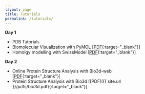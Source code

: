 ```yaml
---
layout: page
title: Tutorials
permalink: /tutorials/
---
```



**Day 1**

* PDB Tutorials
* Biomolecular Visualization with PyMOL [[PDF](https://www.dropbox.com/s/m8sddz7ifzbu8nt/pymol.pdf?dl=1){:target="_blank"}]
* Homolgy modelling with SwissModel [[PDF](https://www.dropbox.com/s/7lwy0cf6v4rr45f/swissmodel.pdf?dl=1){:target="_blank"}]


**Day 2**

* Online Protein Structure Analysis with Bio3d-web [[PDF](https://www.dropbox.com/s/kjdgft3gey7q7jw/bio3d-web.pdf?dl=1){:target="_blank"}]
* Protein Structure Analysis with Bio3d [[PDF]({{ site.url }}/pdfs/bio3d.pdf){:target="_blank"}]



  